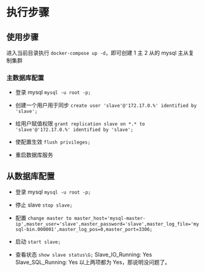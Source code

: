 # 执行步骤

## 使用步骤

进入当前目录执行 `docker-compose up -d`，即可创建 1 主 2 从的 mysql 主从复制集群

### 主数据库配置

- 登录 mysql
  `mysql -u root -p;`

- 创建一个用户用于同步
  `create user 'slave'@'172.17.0.%' identified by 'slave';`

- 给用户赋值权限
  `grant replication slave on *.* to 'slave'@'172.17.0.%' identified by 'slave';`

- 使配置生效
  `flush privileges;`

- 重启数据库服务

## 从数据库配置

- 登录 mysql
  `mysql -u root -p;`

- 停止 slave
  `stop slave;`

- 配置
  `change master to master_host='mysql-master-ip',master_user='slave',master_password='slave',master_log_file='mysql-bin.000001',master_log_pos=0,master_port=3306;`

- 启动
  `start slave;`

- 查看状态
  `show slave status\G;`
  Slave_IO_Running: Yes
  Slave_SQL_Running: Yes
  以上两项都为 Yes，那说明没问题了。
